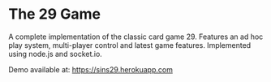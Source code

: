 # The 29 Game
A complete implementation of the classic card game 29. Features an ad hoc play system, multi-player control and latest game features. Implemented using node.js and socket.io.

Demo available at:
https://sins29.herokuapp.com

